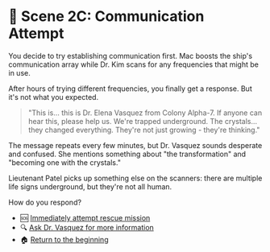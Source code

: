 # 📡 Scene 2C: Communication Attempt

You decide to try establishing communication first. Mac boosts the ship's communication array while Dr. Kim scans for any frequencies that might be in use.

After hours of trying different frequencies, you finally get a response. But it's not what you expected.

> "This is... this is Dr. Elena Vasquez from Colony Alpha-7. If anyone can hear this, please help us. We're trapped underground. The crystals... they changed everything. They're not just growing - they're thinking."

The message repeats every few minutes, but Dr. Vasquez sounds desperate and confused. She mentions something about "the transformation" and "becoming one with the crystals."

Lieutenant Patel picks up something else on the scanners: there are multiple life signs underground, but they're not all human.

How do you respond?

- 🆘 [Immediately attempt rescue mission](./scene3G.md)
- 🔍 [Ask Dr. Vasquez for more information](./scene3H.md)
- 🏠 [Return to the beginning](./_start-here.md)
